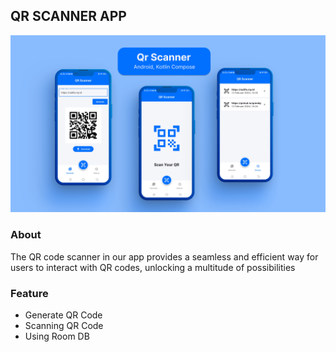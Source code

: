 ## QR SCANNER APP

<img src="./thumbnail.png"/>

### About

The QR code scanner in our app provides a seamless and efficient way for users to interact with QR codes, unlocking a multitude of possibilities

### Feature

- Generate QR Code
- Scanning QR Code
- Using Room DB
